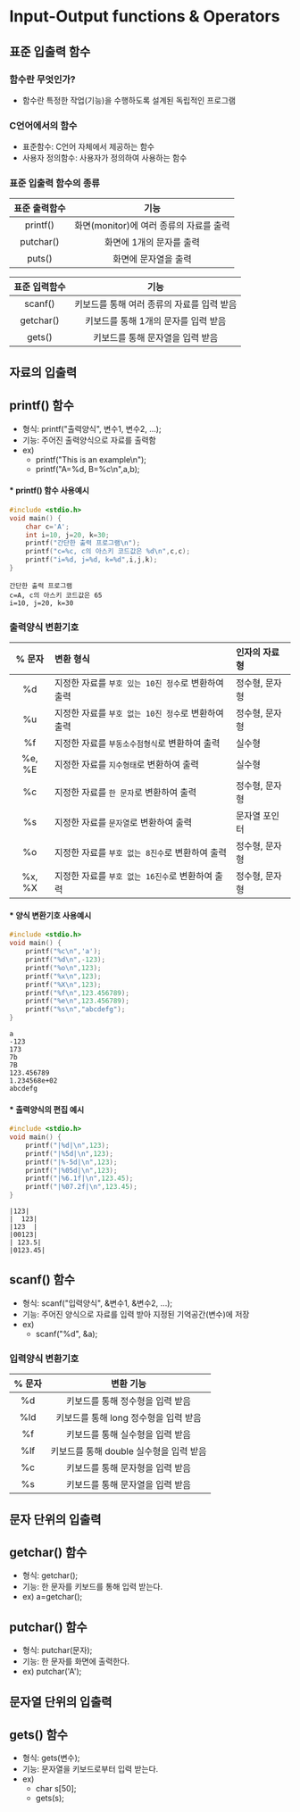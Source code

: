 # Input-Output functions & Operators
## 표준 입출력 함수
### 함수란 무엇인가?
* 함수란 특정한 작업(기능)을 수행하도록 설계된 독립적인 프로그램

### C언어에서의 함수
* 표준함수: C언어 자체에서 제공하는 함수
* 사용자 정의함수: 사용자가 정의하여 사용하는 함수

### 표준 입출력 함수의 종류

|표준 출력함수|기능|
|:---:|:---:|
|printf()|화면(monitor)에 여러 종류의 자료를 출력|
|putchar()|화면에 1개의 문자를 출력|
|puts()|화면에 문자열을 출력|

|표준 입력함수|기능|
|:---:|:---:|
|scanf()|키보드를 통해 여러 종류의 자료를 입력 받음|
|getchar()|키보드를 통해 1개의 문자를 입력 받음|
|gets()|키보드를 통해 문자열을 입력 받음|

## 자료의 입출력
## printf() 함수
* 형식: printf("출력양식", 변수1, 변수2, ...);
* 기능: 주어진 출력양식으로 자료를 출력함
* ex)
    * printf("This is an example\n");
    * printf("A=%d, B=%c\n",a,b);

#### * printf() 함수 사용예시
```C
#include <stdio.h>
void main() {
    char c='A';
    int i=10, j=20, k=30;
    printf("간단한 출력 프로그램\n");
    printf("c=%c, c의 아스키 코드값은 %d\n",c,c);
    printf("i=%d, j=%d, k=%d",i,j,k);
}
```
```
간단한 출력 프로그램
c=A, c의 아스키 코드값은 65
i=10, j=20, k=30
```

### 출력양식 변환기호
|% 문자|변환 형식|인자의 자료형|
|:---:|:---|:---|
|%d|지정한 자료를 `부호 있는 10진 정수`로 변환하여 출력|정수형, 문자형|
|%u|지정한 자료를 `부호 없는 10진 정수`로 변환하여 출력|정수형, 문자형|
|%f|지정한 자료를 `부동소수점형식`로 변환하여 출력|실수형|
|%e, %E|지정한 자료를 `지수형태`로 변환하여 출력|실수형|
|%c|지정한 자료를 `한 문자`로 변환하여 출력|정수형, 문자형|
|%s|지정한 자료를 `문자열`로 변환하여 출력|문자열 포인터|
|%o|지정한 자료를 `부호 없는 8진수`로 변환하여 출력|정수형, 문자형|
|%x, %X|지정한 자료를 `부호 없는 16진수`로 변환하여 출력|정수형, 문자형|


#### * 양식 변환기호 사용예시
```C
#include <stdio.h>
void main() {
    printf("%c\n",'a');
    printf("%d\n",-123);
    printf("%o\n",123);
    printf("%x\n",123);
    printf("%X\n",123);
    printf("%f\n",123.456789);
    printf("%e\n",123.456789);
    printf("%s\n","abcdefg");
}
```
```
a
-123
173
7b
7B
123.456789
1.234568e+02
abcdefg
```

#### * 출력양식의 편집 예시
```C
#include <stdio.h>
void main() {
    printf("|%d|\n",123);
    printf("|%5d|\n",123);
    printf("|%-5d|\n",123);
    printf("|%05d|\n",123);
    printf("|%6.1f|\n",123.45);
    printf("|%07.2f|\n",123.45);
}
```
```
|123|
|  123|
|123  |
|00123|
| 123.5|
|0123.45|
```

## scanf() 함수
* 형식: scanf("입력양식", &변수1, &변수2, ...);
* 기능: 주어진 양식으로 자료를 입력 받아 지정된 기억공간(변수)에 저장
* ex)
    * scanf("%d", &a);

### 입력양식 변환기호
|% 문자|변환 기능|
|:---:|:---:|
|%d|키보드를 통해 정수형을 입력 받음|
|%ld|키보드를 통해 long 정수형을 입력 받음|
|%f|키보드를 통해 실수형을 입력 받음|
|%lf|키보드를 통해 double 실수형을 입력 받음|
|%c|키보드를 통해 문자형을 입력 받음|
|%s|키보드를 통해 문자열을 입력 받음|

## 문자 단위의 입출력
## getchar() 함수
* 형식: getchar();
* 기능: 한 문자를 키보드를 통해 입력 받는다.
* ex) a=getchar();

## putchar() 함수
* 형식: putchar(문자);
* 기능: 한 문자를 화면에 출력한다.
* ex) putchar('A');

## 문자열 단위의 입출력
## gets() 함수
* 형식: gets(변수);
* 기능: 문자열을 키보드로부터 입력 받는다.
* ex) 
    * char s[50];  
    * gets(s);

